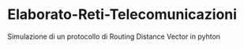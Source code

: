 # Elaborato-Reti-Telecomunicazioni
Simulazione di un protocollo di Routing Distance Vector in pyhton

